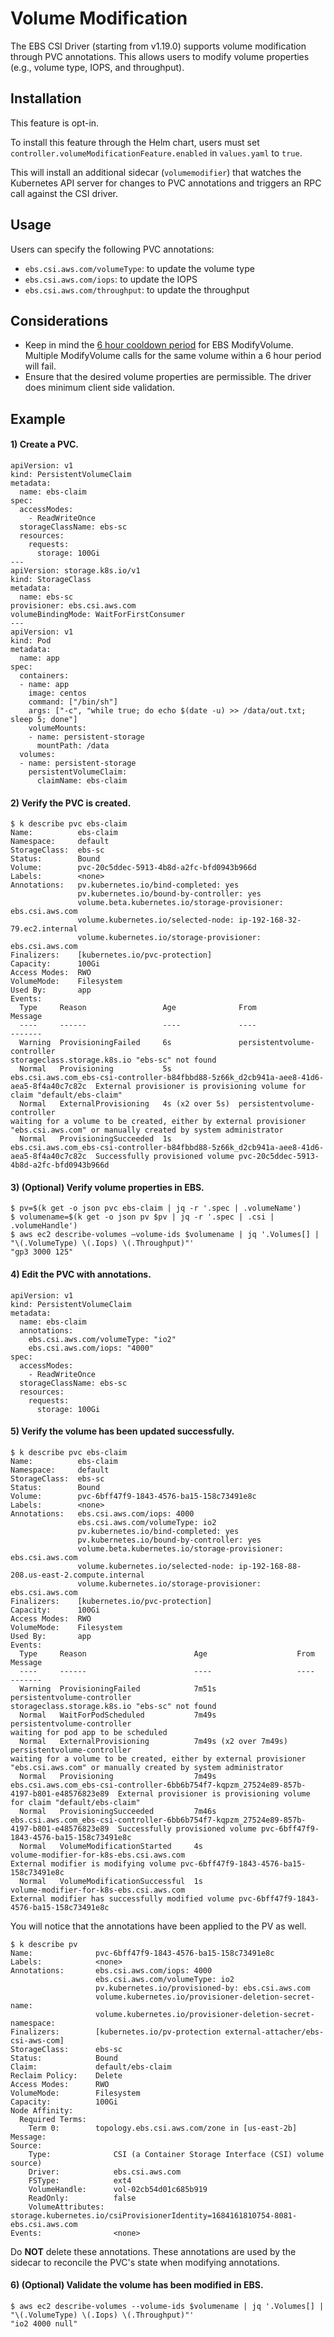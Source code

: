 # Volume Modification

The EBS CSI Driver (starting from v1.19.0) supports volume modification through PVC annotations. This allows users to modify volume properties (e.g., volume type, IOPS, and throughput). 

## Installation
This feature is opt-in. 

To install this feature through the Helm chart, users must set `controller.volumeModificationFeature.enabled` in `values.yaml` to `true`.

This will install an additional sidecar (`volumemodifier`) that watches the Kubernetes API server for changes to PVC annotations and triggers an RPC call against the CSI driver.

## Usage

Users can specify the following PVC annotations:

- `ebs.csi.aws.com/volumeType`: to update the volume type
- `ebs.csi.aws.com/iops`: to update the IOPS
- `ebs.csi.aws.com/throughput`: to update the throughput

## Considerations

- Keep in mind the [6 hour cooldown period](https://docs.aws.amazon.com/AWSEC2/latest/APIReference/API_ModifyVolume.html) for EBS ModifyVolume. Multiple ModifyVolume calls for the same volume within a 6 hour period will fail. 
- Ensure that the desired volume properties are permissible. The driver does minimum client side validation. 

## Example

#### 1) Create a PVC.


```
apiVersion: v1
kind: PersistentVolumeClaim
metadata:
  name: ebs-claim
spec:
  accessModes:
    - ReadWriteOnce
  storageClassName: ebs-sc
  resources:
    requests:
      storage: 100Gi
---
apiVersion: storage.k8s.io/v1
kind: StorageClass
metadata:
  name: ebs-sc
provisioner: ebs.csi.aws.com
volumeBindingMode: WaitForFirstConsumer
---
apiVersion: v1
kind: Pod
metadata:
  name: app
spec:
  containers:
  - name: app
    image: centos
    command: ["/bin/sh"]
    args: ["-c", "while true; do echo $(date -u) >> /data/out.txt; sleep 5; done"]
    volumeMounts:
    - name: persistent-storage
      mountPath: /data
  volumes:
  - name: persistent-storage
    persistentVolumeClaim:
      claimName: ebs-claim
```

#### 2) Verify the PVC is created.

```
$ k describe pvc ebs-claim
Name:          ebs-claim
Namespace:     default
StorageClass:  ebs-sc
Status:        Bound
Volume:        pvc-20c5ddec-5913-4b8d-a2fc-bfd0943b966d
Labels:        <none>
Annotations:   pv.kubernetes.io/bind-completed: yes
               pv.kubernetes.io/bound-by-controller: yes
               volume.beta.kubernetes.io/storage-provisioner: ebs.csi.aws.com
               volume.kubernetes.io/selected-node: ip-192-168-32-79.ec2.internal
               volume.kubernetes.io/storage-provisioner: ebs.csi.aws.com
Finalizers:    [kubernetes.io/pvc-protection]
Capacity:      100Gi
Access Modes:  RWO
VolumeMode:    Filesystem
Used By:       app
Events:
  Type     Reason                 Age              From                                                                                     Message
  ----     ------                 ----             ----                                                                                     -------
  Warning  ProvisioningFailed     6s               persistentvolume-controller                                                              storageclass.storage.k8s.io "ebs-sc" not found
  Normal   Provisioning           5s               ebs.csi.aws.com_ebs-csi-controller-b84fbbd88-5z66k_d2cb941a-aee8-41d6-aea5-8f4a40c7c82c  External provisioner is provisioning volume for claim "default/ebs-claim"
  Normal   ExternalProvisioning   4s (x2 over 5s)  persistentvolume-controller                                                              waiting for a volume to be created, either by external provisioner "ebs.csi.aws.com" or manually created by system administrator
  Normal   ProvisioningSucceeded  1s               ebs.csi.aws.com_ebs-csi-controller-b84fbbd88-5z66k_d2cb941a-aee8-41d6-aea5-8f4a40c7c82c  Successfully provisioned volume pvc-20c5ddec-5913-4b8d-a2fc-bfd0943b966d
```

#### 3) (Optional) Verify volume properties in EBS.

```
$ pv=$(k get -o json pvc ebs-claim | jq -r '.spec | .volumeName')
$ volumename=$(k get -o json pv $pv | jq -r '.spec | .csi | .volumeHandle')
$ aws ec2 describe-volumes —volume-ids $volumename | jq '.Volumes[] | "\(.VolumeType) \(.Iops) \(.Throughput)"'
"gp3 3000 125"
```

#### 4) Edit the PVC with annotations.

```
apiVersion: v1
kind: PersistentVolumeClaim
metadata:
  name: ebs-claim
  annotations:
	ebs.csi.aws.com/volumeType: "io2"
	ebs.csi.aws.com/iops: "4000"
spec:
  accessModes:
    - ReadWriteOnce
  storageClassName: ebs-sc
  resources:
    requests:
      storage: 100Gi
```

#### 5) Verify the volume has been updated successfully.


```
$ k describe pvc ebs-claim
Name:          ebs-claim
Namespace:     default
StorageClass:  ebs-sc
Status:        Bound
Volume:        pvc-6bff47f9-1843-4576-ba15-158c73491e8c
Labels:        <none>
Annotations:   ebs.csi.aws.com/iops: 4000
               ebs.csi.aws.com/volumeType: io2
               pv.kubernetes.io/bind-completed: yes
               pv.kubernetes.io/bound-by-controller: yes
               volume.beta.kubernetes.io/storage-provisioner: ebs.csi.aws.com
               volume.kubernetes.io/selected-node: ip-192-168-88-208.us-east-2.compute.internal
               volume.kubernetes.io/storage-provisioner: ebs.csi.aws.com
Finalizers:    [kubernetes.io/pvc-protection]
Capacity:      100Gi
Access Modes:  RWO
VolumeMode:    Filesystem
Used By:       app
Events:
  Type     Reason                        Age                    From                                                                                      Message
  ----     ------                        ----                   ----                                                                                      -------
  Warning  ProvisioningFailed            7m51s                  persistentvolume-controller                                                               storageclass.storage.k8s.io "ebs-sc" not found
  Normal   WaitForPodScheduled           7m49s                  persistentvolume-controller                                                               waiting for pod app to be scheduled
  Normal   ExternalProvisioning          7m49s (x2 over 7m49s)  persistentvolume-controller                                                               waiting for a volume to be created, either by external provisioner "ebs.csi.aws.com" or manually created by system administrator
  Normal   Provisioning                  7m49s                  ebs.csi.aws.com_ebs-csi-controller-6bb6b754f7-kqpzm_27524e89-857b-4197-b801-e48576823e89  External provisioner is provisioning volume for claim "default/ebs-claim"
  Normal   ProvisioningSucceeded         7m46s                  ebs.csi.aws.com_ebs-csi-controller-6bb6b754f7-kqpzm_27524e89-857b-4197-b801-e48576823e89  Successfully provisioned volume pvc-6bff47f9-1843-4576-ba15-158c73491e8c
  Normal   VolumeModificationStarted     4s                     volume-modifier-for-k8s-ebs.csi.aws.com                                                   External modifier is modifying volume pvc-6bff47f9-1843-4576-ba15-158c73491e8c
  Normal   VolumeModificationSuccessful  1s                     volume-modifier-for-k8s-ebs.csi.aws.com                                                   External modifier has successfully modified volume pvc-6bff47f9-1843-4576-ba15-158c73491e8c
```

You will notice that the annotations have been applied to the PV as well.

```
$ k describe pv           
Name:              pvc-6bff47f9-1843-4576-ba15-158c73491e8c
Labels:            <none>
Annotations:       ebs.csi.aws.com/iops: 4000
                   ebs.csi.aws.com/volumeType: io2
                   pv.kubernetes.io/provisioned-by: ebs.csi.aws.com
                   volume.kubernetes.io/provisioner-deletion-secret-name: 
                   volume.kubernetes.io/provisioner-deletion-secret-namespace: 
Finalizers:        [kubernetes.io/pv-protection external-attacher/ebs-csi-aws-com]
StorageClass:      ebs-sc
Status:            Bound
Claim:             default/ebs-claim
Reclaim Policy:    Delete
Access Modes:      RWO
VolumeMode:        Filesystem
Capacity:          100Gi
Node Affinity:     
  Required Terms:  
    Term 0:        topology.ebs.csi.aws.com/zone in [us-east-2b]
Message:           
Source:
    Type:              CSI (a Container Storage Interface (CSI) volume source)
    Driver:            ebs.csi.aws.com
    FSType:            ext4
    VolumeHandle:      vol-02cb54d01c685b919
    ReadOnly:          false
    VolumeAttributes:      storage.kubernetes.io/csiProvisionerIdentity=1684161810754-8081-ebs.csi.aws.com
Events:                <none>
```

Do **NOT** delete these annotations. These annotations are used by the sidecar to reconcile the PVC's state when modifying annotations.

#### 6) (Optional) Validate the volume has been modified in EBS.
```
$ aws ec2 describe-volumes --volume-ids $volumename | jq '.Volumes[] | "\(.VolumeType) \(.Iops) \(.Throughput)"'
"io2 4000 null"
```

